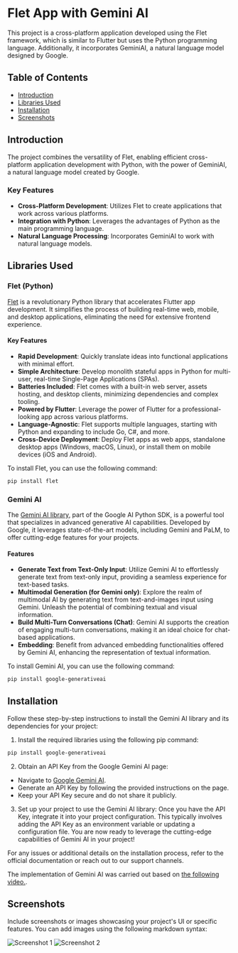# Flet App with Gemini AI

This project is a cross-platform application developed using the Flet framework, which is similar to Flutter but uses the Python programming language. Additionally, it incorporates GeminiAI, a natural language model designed by Google.

## Table of Contents
- [Introduction](#introduction)
- [Libraries Used](#libraries-used)
- [Installation](#installation)
- [Screenshots](#screenshots)

## Introduction

The project combines the versatility of Flet, enabling efficient cross-platform application development with Python, with the power of GeminiAI, a natural language model created by Google.

### Key Features
- **Cross-Platform Development**: Utilizes Flet to create applications that work across various platforms.
- **Integration with Python**: Leverages the advantages of Python as the main programming language.
- **Natural Language Processing**: Incorporates GeminiAI to work with natural language models.

## Libraries Used

### Flet (Python)
[Flet](https://flet.dev/) is a revolutionary Python library that accelerates Flutter app development. It simplifies the process of building real-time web, mobile, and desktop applications, eliminating the need for extensive frontend experience.

#### Key Features

- **Rapid Development**: Quickly translate ideas into functional applications with minimal effort.
- **Simple Architecture**: Develop monolith stateful apps in Python for multi-user, real-time Single-Page Applications (SPAs).
- **Batteries Included**: Flet comes with a built-in web server, assets hosting, and desktop clients, minimizing dependencies and complex tooling.
- **Powered by Flutter**: Leverage the power of Flutter for a professional-looking app across various platforms.
- **Language-Agnostic**: Flet supports multiple languages, starting with Python and expanding to include Go, C#, and more.
- **Cross-Device Deployment**: Deploy Flet apps as web apps, standalone desktop apps (Windows, macOS, Linux), or install them on mobile devices (iOS and Android).

To install Flet, you can use the following command:
```bash
pip install flet
```
### Gemini AI

The [Gemini AI library](https://pypi.org/project/google-generativeai/), part of the Google AI Python SDK, is a powerful tool that specializes in advanced generative AI capabilities. Developed by Google, it leverages state-of-the-art models, including Gemini and PaLM, to offer cutting-edge features for your projects.

#### Features
- **Generate Text from Text-Only Input**: Utilize Gemini AI to effortlessly generate text from text-only input, providing a seamless experience for text-based tasks.
- **Multimodal Generation (for Gemini only)**: Explore the realm of multimodal AI by generating text from text-and-images input using Gemini. Unleash the potential of combining textual and visual information.
- **Build Multi-Turn Conversations (Chat)**: Gemini AI supports the creation of engaging multi-turn conversations, making it an ideal choice for chat-based applications.
- **Embedding**: Benefit from advanced embedding functionalities offered by Gemini AI, enhancing the representation of textual information.

To install Gemini AI, you can use the following command:

```bash
pip install google-generativeai
```

## Installation
Follow these step-by-step instructions to install the Gemini AI library and its dependencies for your project:

1. Install the required libraries using the following pip command:
```bash
pip install google-generativeai
```
2. Obtain an API Key from the Google Gemini AI page:
- Navigate to [Google Gemini AI](https://ai.google.dev/).
- Generate an API Key by following the provided instructions on the page.
- Keep your API Key secure and do not share it publicly.
3. Set up your project to use the Gemini AI library:
Once you have the API Key, integrate it into your project configuration. This typically involves adding the API Key as an environment variable or updating a configuration file.
You are now ready to leverage the cutting-edge capabilities of Gemini AI in your project!

For any issues or additional details on the installation process, refer to the official documentation or reach out to our support channels.

The implementation of Gemini AI was carried out based on [the following video.](https://www.youtube.com/watch?v=w73nrTquxm0).

## Screenshots
Include screenshots or images showcasing your project's UI or specific features. You can add images using the following markdown syntax:

![Screenshot 1](path/to/screenshot_1.png)
![Screenshot 2](path/to/screenshot_2.png)
